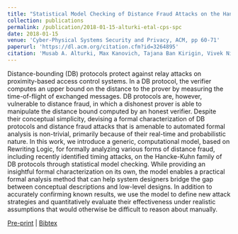 ```yaml
---
title: "Statistical Model Checking of Distance Fraud Attacks on the Hancke-Kuhn Family of Protocols"
collection: publications
permalink: /publication/2018-01-15-alturki-etal-cps-spc
date: 2018-01-15
venue: 'Cyber-Physical Systems Security and Privacy, ACM, pp 60-71'
paperurl: 'https://dl.acm.org/citation.cfm?id=3264895'
citation: 'Musab A. Alturki, Max Kanovich, Tajana Ban Kirigin, Vivek Nigam, Andre Scedrov and Carolyn Talcott'
---
```


Distance-bounding (DB) protocols protect against relay attacks on proximity-based access control systems. In a DB protocol, the verifier computes an upper bound on the distance to the prover by measuring the time-of-flight of exchanged messages. DB protocols are, however, vulnerable to distance fraud, in which a dishonest prover is able to manipulate the distance bound computed by an honest verifier. Despite their conceptual simplicity, devising a formal characterization of DB protocols and distance fraud attacks that is amenable to automated formal analysis is non-trivial, primarily because of their real-time and probabilistic nature. In this work, we introduce a generic, computational model, based on Rewriting Logic, for formally analyzing various forms of distance fraud, including recently identified timing attacks, on the Hancke-Kuhn family of DB protocols through statistical model checking. While providing an insightful formal characterization on its own, the model enables a practical formal analysis method that can help system designers bridge the gap between conceptual descriptions and low-level designs. In addition to accurately confirming known results, we use the model to define new attack strategies and quantitatively evaluate their effectiveness under realistic assumptions that would otherwise be difficult to reason about manually.



[Pre-print](http://academicpages.github.io/files/paper1.pdf) |
[Bibtex](#)